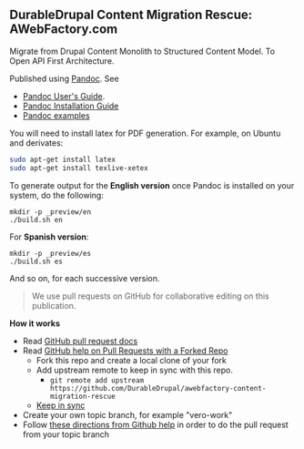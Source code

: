 ## DurableDrupal Content Migration Rescue: AWebFactory.com

Migrate from Drupal Content Monolith to Structured Content Model. To Open API First Architecture.

Published using [Pandoc](http://pandoc.org/). See

* [Pandoc User's Guide](http://pandoc.org/MANUAL.html#images).
* [Pandoc Installation Guide](http://pandoc.org/installing.html)
* [Pandoc examples](http://pandoc.org/demos.html)

You will need to install latex for PDF generation. For example, on Ubuntu and derivates:

``` bash
sudo apt-get install latex
sudo apt-get install texlive-xetex
```

To generate output for the **English version** once Pandoc is installed on your system, do the following:

```
mkdir -p _preview/en
./build.sh en
```

For **Spanish version**:

```
mkdir -p _preview/es
./build.sh es
```

And so on, for each successive version.

> We use pull requests on GitHub for collaborative editing on this publication.

**How it works**

* Read [GitHub pull request docs](https://help.github.com/articles/about-pull-requests/)
* Read [GitHub help on Pull Requests with a Forked Repo](https://help.github.com/articles/fork-a-repo/)
    * Fork this repo and create a local clone of your fork
    * Add upstream remote to keep in sync with this repo.
        * `git remote add upstream https://github.com/DurableDrupal/awebfactory-content-migration-rescue`
    * [Keep in sync](https://help.github.com/articles/syncing-a-fork/) 
* Create your own topic branch, for example "vero-work"
* Follow [these directions from Github help](https://help.github.com/articles/creating-a-pull-request-from-a-fork/) in order to do the pull request from your topic branch

